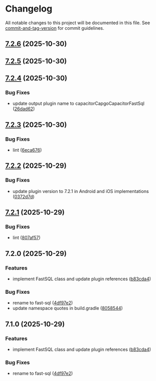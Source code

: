 # Changelog

All notable changes to this project will be documented in this file. See [commit-and-tag-version](https://github.com/absolute-version/commit-and-tag-version) for commit guidelines.

## [7.2.6](https://github.com/Cap-go/capacitor-fast-sql/compare/7.2.5...7.2.6) (2025-10-30)

## [7.2.5](https://github.com/Cap-go/capacitor-fast-sql/compare/7.2.4...7.2.5) (2025-10-30)

## [7.2.4](https://github.com/Cap-go/capacitor-fast-sql/compare/7.2.3...7.2.4) (2025-10-30)


### Bug Fixes

* update output plugin name to capacitorCapgoCapacitorFastSql ([26dad62](https://github.com/Cap-go/capacitor-fast-sql/commit/26dad6231ae566afff0f9d9ccb789dd0d974650e))

## [7.2.3](https://github.com/Cap-go/capacitor-fast-sql/compare/7.2.2...7.2.3) (2025-10-30)


### Bug Fixes

* lint ([6eca676](https://github.com/Cap-go/capacitor-fast-sql/commit/6eca676b72ad189ad92f35ee6dd88dd0cf57bfda))

## [7.2.2](https://github.com/Cap-go/capacitor-fast-sql/compare/7.2.1...7.2.2) (2025-10-29)


### Bug Fixes

* update plugin version to 7.2.1 in Android and iOS implementations ([0372d7d](https://github.com/Cap-go/capacitor-fast-sql/commit/0372d7d3108dff949404e53fd980e7fca4cc3e94))

## [7.2.1](https://github.com/Cap-go/capacitor-fast-sql/compare/7.2.0...7.2.1) (2025-10-29)


### Bug Fixes

* lint ([807af57](https://github.com/Cap-go/capacitor-fast-sql/commit/807af574e950536453dac4ce9d5c642471df76bc))

## 7.2.0 (2025-10-29)


### Features

* implement FastSQL class and update plugin references ([b83cda4](https://github.com/Cap-go/capacitor-fast-sql/commit/b83cda4c9033b7b7b927f57543ed1965965b7872))


### Bug Fixes

* rename to fast-sql ([4df97e2](https://github.com/Cap-go/capacitor-fast-sql/commit/4df97e293750ae378219c7f09d99a59735768632))
* update namespace quotes in build.gradle ([8058544](https://github.com/Cap-go/capacitor-fast-sql/commit/80585445a5f4e3932877919585333ca88829e9ea))

## 7.1.0 (2025-10-29)


### Features

* implement FastSQL class and update plugin references ([b83cda4](https://github.com/Cap-go/capacitor-fast-sql/commit/b83cda4c9033b7b7b927f57543ed1965965b7872))


### Bug Fixes

* rename to fast-sql ([4df97e2](https://github.com/Cap-go/capacitor-fast-sql/commit/4df97e293750ae378219c7f09d99a59735768632))
